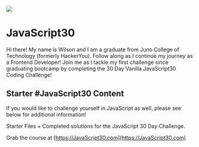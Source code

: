 ﻿![](https://javascript30.com/images/JS3-social-share.png)

# JavaScript30

Hi there!  My name is Wilson and I am a graduate from Juno College of Technology (formerly HackerYou).  Follow along as I continue my journey as a Frontend Developer!  Join me as I tackle my first challenge since graduating bootcamp by completing the 30 Day Vanilla JavaScript30 Coding Challenge! 


## Starter #JavaScript30 Content

If you would like to challenge yourself in JavaScript as well, please see below for additional information!

Starter Files + Completed solutions for the JavaScript 30 Day Challenge.

Grab the course at [https://JavaScript30.com](https://JavaScript30.com)
